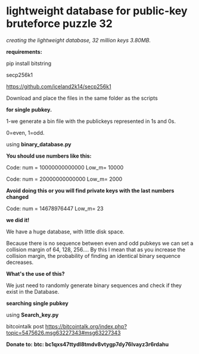 # lightweight database for public-key bruteforce puzzle 32
*creating the lightweight database, 32 million keys 3.80MB.*

**requirements:**

pip install bitstring

secp256k1

https://github.com/iceland2k14/secp256k1

Download and place the files in the same folder as the scripts


**for single pubkey.**

1-we generate a bin file with the publickeys represented in 1s and 0s.


0=even,
1=odd.

using **binary_database.py**

**You should use numbers like this:**


Code:
num = 10000000000000
Low_m= 10000

Code:
num = 20000000000000
Low_m= 2000

**Avoid doing this or you will find private keys with the last numbers changed**

Code:
num = 14678976447
Low_m= 23


**we did it!**

We have a huge database, with little disk space.

Because there is no sequence between even and odd pubkeys we can set a collision margin of 64, 128, 256....
By this I mean that as you increase the collision margin, the probability of finding an identical binary sequence decreases.


**What's the use of this?**

We just need to randomly generate binary sequences and check if they exist in the
Database.

**searching single pubkey**


using **Search_key.py**


bitcointalk post
https://bitcointalk.org/index.php?topic=5475626.msg63227343#msg63227343




**Donate to:**
**btc: bc1qxs47ttydl8tmdv8vtygp7dy76lvayz3r6rdahu**


